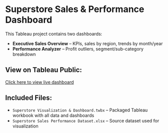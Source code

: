 # Superstore Sales & Performance Dashboard

This Tableau project contains two dashboards:

- **Executive Sales Overview** – KPIs, sales by region, trends by month/year
- **Performance Analyzer** – Profit outliers, segment/sub-category breakdown

## View on Tableau Public:
[Click here to view live dashboard](https://public.tableau.com/app/profile/shristi.tuladhar6499/viz/SuperstoreSalesPerformanceDashboard_17536767511400/ExecutiveDashboard)

## Included Files:
- `Superstore Visualization & Dashboard.twbx` – Packaged Tableau workbook with all data and dashboards
- `Superstore Sales Performance Dataset.xlsx` – Source dataset used for visualization
